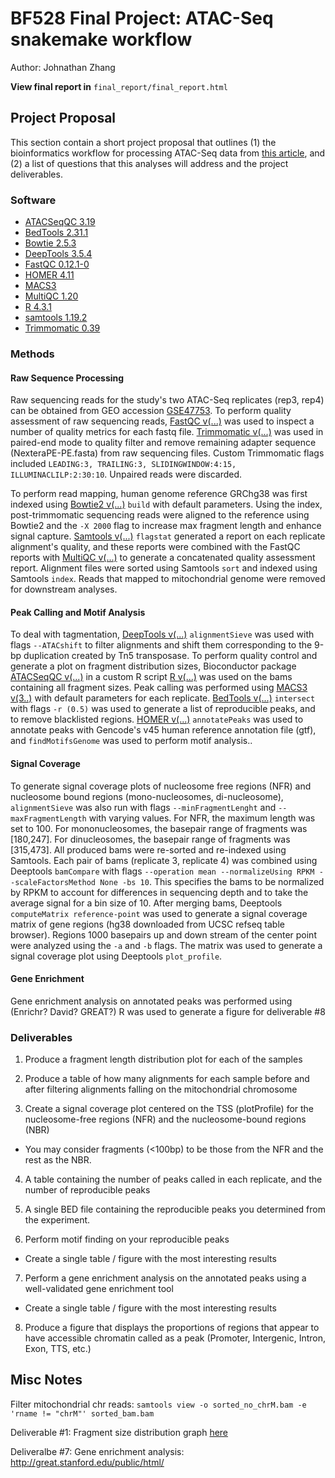 # BF528 Final Project: ATAC-Seq snakemake workflow
Author: Johnathan Zhang

**View final report in** `final_report/final_report.html`

## Project Proposal
This section contain a short project proposal that outlines 
(1) the bioinformatics workflow for processing ATAC-Seq data from [this article](https://www.nature.com/articles/nmeth.2688), and
(2) a list of questions that this analyses will address and the project deliverables.

### Software
- [ATACSeqQC 3.19](https://www.bioconductor.org/packages/release/bioc/html/ATACseqQC.html)
- [BedTools 2.31.1](https://bedtools.readthedocs.io/en/latest/)
- [Bowtie 2.5.3](https://bowtie-bio.sourceforge.net/bowtie2/index.shtml)
- [DeepTools 3.5.4](https://deeptools.readthedocs.io/en/develop/)
- [FastQC 0.12.1-0](https://www.bioinformatics.babraham.ac.uk/projects/fastqc/)
- [HOMER 4.11](http://homer.ucsd.edu/homer/)
- [MACS3](https://github.com/macs3-project/MACS)
- [MultiQC 1.20](https://multiqc.info/)
- [R 4.3.1](https://www.r-project.org/)
- [samtools 1.19.2](https://www.htslib.org/)
- [Trimmomatic 0.39](http://www.usadellab.org/cms/?page=trimmomatic)

### Methods
#### Raw Sequence Processing
Raw sequencing reads for the study's two ATAC-Seq replicates (rep3, rep4) can be obtained from GEO accession [GSE47753](https://www.ncbi.nlm.nih.gov/geo/query/acc.cgi?acc=GSE47753).
To perform quality assessment of raw sequencing reads, [FastQC v(...)]() was used to inspect a number of quality metrics for each fastq file.
[Trimmomatic v(...)]() was used in paired-end mode to quality filter and remove remaining adapter sequence (NexteraPE-PE.fasta) from raw sequencing files.
Custom Trimmomatic flags included `LEADING:3, TRAILING:3, SLIDINGWINDOW:4:15, ILLUMINACLILP:2:30:10`.
Unpaired reads were discarded.

To perform read mapping, human genome reference GRChg38 was first indexed using [Bowtie2 v(...)]() `build` with default parameters.
Using the index, post-trimmomatic sequencing reads were aligned to the reference using Bowtie2 and the `-X 2000` flag to increase max fragment length and enhance signal capture.
[Samtools v(...)]() `flagstat` generated a report on each replicate alignment's quality, and these reports were combined with the FastQC reports with [MultiQC v(...)]() to generate a concatenated quality assessment report.
Alignment files were sorted using Samtools `sort` and indexed using Samtools `index`.
Reads that mapped to mitochondrial genome were removed for downstream analyses.

#### Peak Calling and Motif Analysis
To deal with tagmentation, [DeepTools v(...)]() `alignmentSieve` was used with flags `--ATACshift` to filter alignments and shift them corresponding to the 9-bp duplication created by Tn5 transposase.
To perform quality control and generate a plot on fragment distribution sizes, Bioconductor package [ATACSeqQC v(...)]() in a custom R script [R v(...)]() was used on the bams containing all fragment sizes.
Peak calling was performed using [MACS3 v(3..)]() with default parameters for each replicate.
[BedTools v(...)]() `intersect` with flags `-r (0.5)` was used to generate a list of reproducible peaks, and to remove blacklisted regions.
[HOMER v(...)]() `annotatePeaks` was used to annotate peaks with Gencode's v45 human reference annotation file (gtf), and `findMotifsGenome` was used to perform motif analysis..

#### Signal Coverage
To generate signal coverage plots of nucleosome free regions (NFR) and nucleosome bound regions (mono-nucleosomes, di-nucleosome), `alignmentSieve` was also run with flags `--minFragmentLenght` and `--maxFragmentLength` with varying values. 
For NFR, the maximum length was set to 100.
For mononucleosomes, the basepair range of fragments was [180,247].
For dinucleosomes, the basepair range of fragments was [315,473].
All produced bams were re-sorted and re-indexed using Samtools.
Each pair of bams (replicate 3, replicate 4) was combined using Deeptools `bamCompare` with flags `--operation mean --normalizeUsing RPKM --scaleFactorsMethod None -bs 10`. 
This specifies the bams to be normalized by RPKM to account for differences in sequencing depth and to take the average signal for a bin size of 10.
After merging bams, Deeptools `computeMatrix reference-point` was used to generate a signal coverage matrix of gene regions (hg38 downloaded from UCSC refseq table browser).
Regions 1000 basepairs up and down stream of the center point were analyzed using the `-a` and `-b` flags.
The matrix was used to generate a signal coverage plot using Deeptools `plot_profile`.

#### Gene Enrichment
Gene enrichment analysis on annotated peaks was performed using (Enrichr? David? GREAT?)
R was used to generate a figure for deliverable #8

### Deliverables
1. Produce a fragment length distribution plot for each of the samples

2. Produce a table of how many alignments for each sample before and after filtering alignments falling on the mitochondrial chromosome

3. Create a signal coverage plot centered on the TSS (plotProfile) for the nucleosome-free regions (NFR) and the nucleosome-bound regions (NBR)

- You may consider fragments (<100bp) to be those from the NFR and the rest as the NBR.
4. A table containing the number of peaks called in each replicate, and the number of reproducible peaks

5. A single BED file containing the reproducible peaks you determined from the experiment.

6. Perform motif finding on your reproducible peaks
- Create a single table / figure with the most interesting results

7. Perform a gene enrichment analysis on the annotated peaks using a well-validated gene enrichment tool
- Create a single table / figure with the most interesting results

8. Produce a figure that displays the proportions of regions that appear to have accessible chromatin called as a peak (Promoter, Intergenic, Intron, Exon, TTS, etc.)


## Misc Notes
Filter mitochondrial chr reads:
`samtools view -o sorted_no_chrM.bam -e 'rname != "chrM"' sorted_bam.bam`

Deliverable #1: Fragment size distribution graph [here](https://bioconductor.org/packages/devel/bioc/vignettes/ATACseqQC/inst/doc/ATACseqQC.html#Fragment_size_distribution)

Deliveralbe #7: Gene enrichment analysis: http://great.stanford.edu/public/html/



